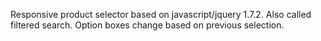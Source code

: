 Responsive product selector based on javascript/jquery 1.7.2.
Also called filtered search. Option boxes change based on previous selection. 
